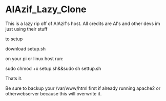 # AlAzif_Lazy_Clone
This is a lazy rip off of AlAzif's host. All credits are Al's and other devs im just using their stuff

to setup

download setup.sh

on your pi or linux host run:

sudo chmod +x setup.sh&&sudo sh settup.sh

Thats it.

Be sure to backup your /var/www/html first if already running apache2 or otherwebserver because this will overwrite it.

